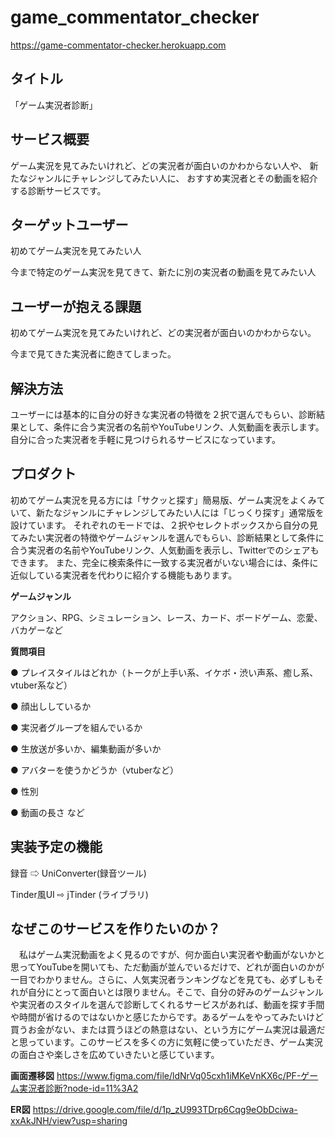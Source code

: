 # game_commentator_checker
https://game-commentator-checker.herokuapp.com

## タイトル
「ゲーム実況者診断」

## サービス概要
ゲーム実況を見てみたいけれど、どの実況者が面白いのかわからない人や、
新たなジャンルにチャレンジしてみたい人に、
おすすめ実況者とその動画を紹介する診断サービスです。

## ターゲットユーザー
初めてゲーム実況を見てみたい人

今まで特定のゲーム実況を見てきて、新たに別の実況者の動画を見てみたい人

## ユーザーが抱える課題
初めてゲーム実況を見てみたいけれど、どの実況者が面白いのかわからない。

今まで見てきた実況者に飽きてしまった。

## 解決方法
ユーザーには基本的に自分の好きな実況者の特徴を２択で選んでもらい、診断結果として、条件に合う実況者の名前やYouTubeリンク、人気動画を表示します。
自分に合った実況者を手軽に見つけられるサービスになっています。

## プロダクト
初めてゲーム実況を見る方には「サクッと探す」簡易版、ゲーム実況をよくみていて、新たなジャンルにチャレンジしてみたい人には「じっくり探す」通常版を設けています。
それぞれのモードでは、２択やセレクトボックスから自分の見てみたい実況者の特徴やゲームジャンルを選んでもらい、診断結果として条件に合う実況者の名前やYouTubeリンク、人気動画を表示し、Twitterでのシェアもできます。
また、完全に検索条件に一致する実況者がいない場合には、条件に近似している実況者を代わりに紹介する機能もあります。

**ゲームジャンル**

アクション、RPG、シミュレーション、レース、カード、ボードゲーム、恋愛、バカゲーなど

**質問項目**

● プレイスタイルはどれか（トークが上手い系、イケボ・渋い声系、癒し系、vtuber系など）

● 顔出ししているか

● 実況者グループを組んでいるか

● 生放送が多いか、編集動画が多いか

● アバターを使うかどうか（vtuberなど）

● 性別

● 動画の長さ など

## 実装予定の機能
録音 ⇨ UniConverter(録音ツール)

Tinder風UI ⇨ jTinder (ライブラリ)

## なぜこのサービスを作りたいのか？
　私はゲーム実況動画をよく見るのですが、何か面白い実況者や動画がないかと思ってYouTubeを開いても、ただ動画が並んでいるだけで、どれが面白いのかが一目でわかりません。さらに、人気実況者ランキングなどを見ても、必ずしもそれが自分にとって面白いとは限りません。そこで、自分の好みのゲームジャンルや実況者のスタイルを選んで診断してくれるサービスがあれば、動画を探す手間や時間が省けるのではないかと感じたからです。あるゲームをやってみたいけど買うお金がない、または買うほどの熱意はない、という方にゲーム実況は最適だと思っています。このサービスを多くの方に気軽に使っていただき、ゲーム実況の面白さや楽しさを広めていきたいと感じています。

**画面遷移図**
https://www.figma.com/file/ldNrVq05cxh1iMKeVnKX6c/PF-ゲーム実況者診断?node-id=11%3A2

**ER図**
https://drive.google.com/file/d/1p_zU993TDrp6Cqg9eObDciwa-xxAkJNH/view?usp=sharing
